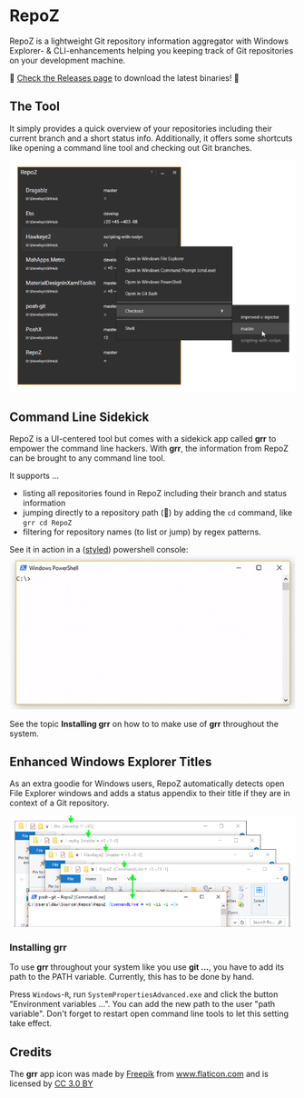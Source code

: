 # RepoZ

RepoZ is a lightweight Git repository information aggregator with Windows Explorer- & CLI-enhancements helping you keeping track of Git repositories on your development machine.

🌈 [Check the Releases page](https://github.com/awaescher/RepoZ/releases) to download the latest binaries! 🌈

## The Tool
It simply provides a quick overview of your repositories including their current branch and a short status info. Additionally, it offers some shortcuts like opening a command line tool and checking out Git branches.

![Screenshot](_doc/RepoZ-ReadMe-UI.png)

## Command Line Sidekick
RepoZ is a UI-centered tool but comes with a sidekick app called **grr** to empower the command line hackers. 
With **grr**, the information from RepoZ can be brought to any command line tool.

It supports ...
 - listing all repositories found in RepoZ including their branch and status information
 - jumping directly to a repository path (:sparkling_heart:) by adding the `cd` command, like `grr cd RepoZ`
 - filtering for repository names (to list or jump) by regex patterns.
 
See it in action in a ([styled](https://github.com/awaescher/PoshX)) powershell console:
![Screenshot](_doc/grr-5fps-compressed.gif)

See the topic **Installing grr** on how to to make use of **grr** throughout the system.

## Enhanced Windows Explorer Titles
As an extra goodie for Windows users, RepoZ automatically detects open File Explorer windows and adds a status appendix to their title if they are in context of a Git repository.

![Screenshot](_doc/RepoZ-ReadMe-Explorer.png)

### Installing grr
To use **grr** throughout your system like you use **git ...**, you have to add its path to the PATH variable. Currently, this has to be done by hand.

Press `Windows`-`R`, run `SystemPropertiesAdvanced.exe` and click the button "Environment variables ...". You can add the new path to the user "path variable". Don't forget to restart open command line tools to let this setting take effect.

## Credits
The **grr** app icon was made by <a href="http://www.freepik.com" title="Freepik">Freepik</a> from <a href="https://www.flaticon.com/" title="Flaticon">www.flaticon.com</a> and is licensed by <a href="http://creativecommons.org/licenses/by/3.0/" title="Creative Commons BY 3.0" target="_blank">CC 3.0 BY</a>
